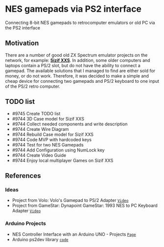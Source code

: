 # NES gamepads via PS2 interface
Connecting 8-bit NES gamepads to retrocomputer emulators or old PC via the PS2 interface

## Motivation
There are a number of good old ZX Spectrum emulator projects on the network, for example: **[Sizif XXS](https://github.com/UzixLS/zx-sizif-xxs)**. In addition, some older computers and laptops contain a PS/2 slot, but do not have the ability to connect a gamepad. The available solutions that I managed to find are either sold for money, or do not work. Therefore, it was decided to make a simple and cheap device for connecting two gamepads and PS/2 keyboard to one input of the PS/2 retro computer.

## TODO list
- #9745 Create TODO list
- #9744 3D Case model for Sizif XXS
- #9744 Collect needed components and write description
- #9744 Create Wire Diagram
- #9744 Rebuild Case model for Sizif XXS
- #9744 Code MVP with hardcoded keys
- #9744 Test for two NES Gamepads
- #9744 Add Configuration using NumLock key
- #9744 Create Video Guide
- #9744 Enjoy local multiplayer Games on Sizif XXS

## References
### Ideas
- Project from Volo: Volo's Gamepad to PS/2 Adapter [`Video`](https://www.youtube.com/watch?v=FsssOJsSnDY)
- Project from GameStar: Dynapoint GameStar: 1993 NES to PC Keyboard Adapter [`Video`](https://youtu.be/Ko1SEP-VtGs?si=I_s7tsCCiQifjQXr)

### Arduino Projects
- NES Controller Interface with an Arduino UNO - Projects [`Page`](https://www.allaboutcircuits.com/projects/nes-controller-interface-with-an-arduino-uno/)
- Arduino ps2dev library [`code`](https://github.com/Harvie/ps2dev)
